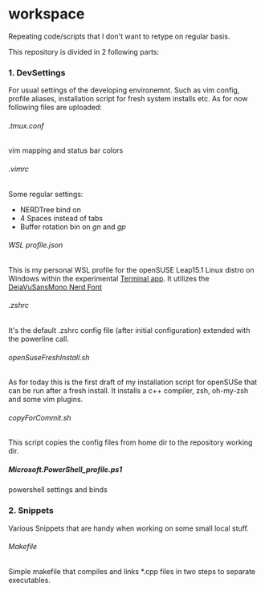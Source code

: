 workspace 
======
Repeating code/scripts that I don't want to retype on regular basis.

This repository is divided in 2 following parts:
### 1. DevSettings
For usual settings of the developing environemnt. Such as vim config, profile aliases, installation script for fresh system installs etc. As for now following files are uploaded:

###### .tmux.conf
vim mapping and status bar colors

###### .vimrc
Some regular settings: 
* NERDTree bind on <C-E>
* 4 Spaces instead of tabs
* Buffer rotation bin on *gn* and *gp*
 
###### WSL profile.json
This is my personal WSL profile for the openSUSE Leap15.1 Linux distro on Windows within the experimental [Terminal app](https://www.microsoft.com/en-us/p/windows-terminal-preview/9n0dx20hk701?activetab=pivot:overviewtab). It utilizes the [DejaVuSansMono Nerd Font](https://github.com/ryanoasis/nerd-fonts/blob/master/patched-fonts/DejaVuSansMono/Regular/complete/DejaVu%20Sans%20Mono%20Nerd%20Font%20Complete.ttf)

###### .zshrc
It's the default .zshrc config file (after initial configuration) extended with the powerline call.

###### openSuseFreshInstall.sh
As for today this is the first draft of my installation script for openSUSe that can be run after a fresh install. It installs a c++ compiler, zsh, oh-my-zsh and some vim plugins. 

###### copyForCommit.sh
This script copies the config files from home dir to  the repository working dir.

##### Microsoft.PowerShell_profile.ps1
powershell settings and binds

### 2. Snippets
Various Snippets that are handy when working on some small local stuff.

###### Makefile
 Simple makefile that compiles and links \*.cpp files in two steps to separate executables.
 
